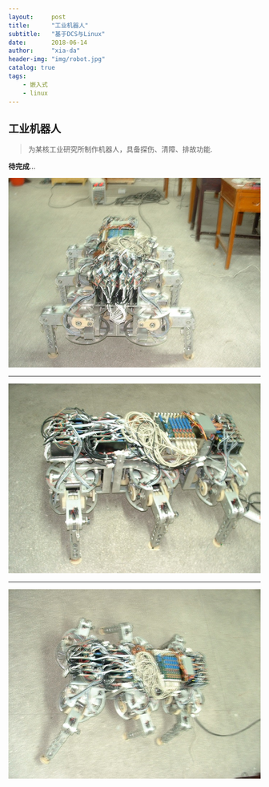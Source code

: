 ```yaml
---
layout:     post
title:      "工业机器人"
subtitle:   "基于DCS与Linux"
date:       2018-06-14 
author:     "xia-da"
header-img: "img/robot.jpg"
catalog: true
tags:
    - 嵌入式
    - linux
---
```




## 工业机器人 


> 为某核工业研究所制作机器人，具备探伤、清障、排故功能.


 **待完成**...

![pic01](/img/robot/robot-01.png)

---


![pic02](/img/robot/robot-02.png)

---


![pic03](/img/robot/robot-03.png)



